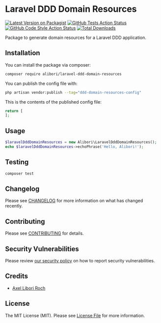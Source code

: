 # Laravel DDD Domain Resources

[![Latest Version on Packagist](https://img.shields.io/packagist/v/alibori/laravel-ddd-domain-resources.svg?style=flat-square)](https://packagist.org/packages/alibori/laravel-ddd-domain-resources)
[![GitHub Tests Action Status](https://img.shields.io/github/actions/workflow/status/alibori/laravel-ddd-domain-resources/run-tests.yml?branch=main&label=tests&style=flat-square)](https://github.com/alibori/laravel-ddd-domain-resources/actions?query=workflow%3Arun-tests+branch%3Amain)
[![GitHub Code Style Action Status](https://img.shields.io/github/actions/workflow/status/alibori/laravel-ddd-domain-resources/fix-php-code-style-issues.yml?branch=main&label=code%20style&style=flat-square)](https://github.com/alibori/laravel-ddd-domain-resources/actions?query=workflow%3A"Fix+PHP+code+style+issues"+branch%3Amain)
[![Total Downloads](https://img.shields.io/packagist/dt/alibori/laravel-ddd-domain-resources.svg?style=flat-square)](https://packagist.org/packages/alibori/laravel-ddd-domain-resources)

Package to generate domain resources for a Laravel DDD application.

## Installation

You can install the package via composer:

```bash
composer require alibori/laravel-ddd-domain-resources
```

You can publish the config file with:

```bash
php artisan vendor:publish --tag="ddd-domain-resources-config"
```

This is the contents of the published config file:

```php
return [
];
```

## Usage

```php
$laravelDddDomainResources = new Alibori\LaravelDddDomainResources();
echo $laravelDddDomainResources->echoPhrase('Hello, Alibori!');
```

## Testing

```bash
composer test
```

## Changelog

Please see [CHANGELOG](CHANGELOG.md) for more information on what has changed recently.

## Contributing

Please see [CONTRIBUTING](CONTRIBUTING.md) for details.

## Security Vulnerabilities

Please review [our security policy](../../security/policy) on how to report security vulnerabilities.

## Credits

- [Axel Libori Roch](https://github.com/alibori)

## License

The MIT License (MIT). Please see [License File](LICENSE.md) for more information.
